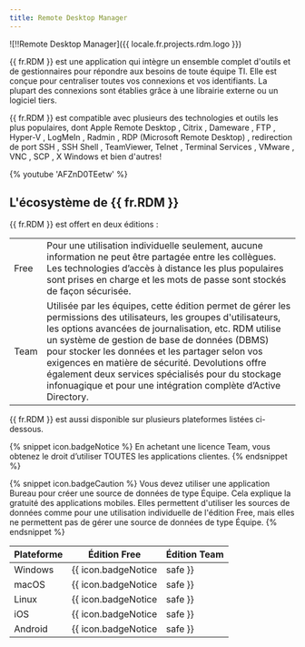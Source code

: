 ```yaml
---
title: Remote Desktop Manager
---
```

![!!Remote Desktop Manager]({{ locale.fr.projects.rdm.logo }})

{{ fr.RDM }} est une application qui intègre un ensemble complet d'outils et de gestionnaires pour répondre aux besoins de toute équipe TI. Elle est conçue pour centraliser toutes vos connexions et vos identifiants. La plupart des connexions sont établies grâce à une librairie externe ou un logiciel tiers.  

{{ fr.RDM }} est compatible avec plusieurs des technologies et outils les plus populaires, dont Apple Remote Desktop , Citrix , Dameware , FTP , Hyper-V , LogMeIn , Radmin , RDP (Microsoft Remote Desktop) , redirection de port SSH , SSH Shell , TeamViewer, Telnet , Terminal Services , VMware , VNC , SCP , X Windows et bien d'autres! 

{% youtube 'AFZnD0TEetw' %}

## L'écosystème de {{ fr.RDM }} 

{{ fr.RDM }} est offert en deux éditions :  

|      |     |
| ---- | --- |
| Free | Pour une utilisation individuelle seulement, aucune information ne peut être partagée entre les collègues. Les technologies d’accès à distance les plus populaires sont prises en charge et les mots de passe sont stockés de façon sécurisée. |
| Team | Utilisée par les équipes, cette édition permet de gérer les permissions des utilisateurs, les groupes d'utilisateurs, les options avancées de journalisation, etc. RDM utilise un système de gestion de base de données (DBMS) pour stocker les données et les partager selon vos exigences en matière de sécurité. Devolutions offre également deux services spécialisés pour du stockage infonuagique et pour une intégration complète d’Active Directory. |

{{ fr.RDM }} est aussi disponible sur plusieurs plateformes listées ci-dessous.  

{% snippet icon.badgeNotice %} 
En achetant une licence Team, vous obtenez le droit d’utiliser TOUTES les applications clientes. 
{% endsnippet %}
 
{% snippet icon.badgeCaution %} 
Vous devez utiliser une application Bureau pour créer une source de données de type Équipe. Cela explique la gratuité des applications mobiles. Elles permettent d'utiliser les sources de données comme pour une utilisation individuelle de l'édition Free, mais elles ne permettent pas de gérer une source de données de type Équipe. 
{% endsnippet %}

| Plateforme | Édition Free                  | Édition Team                  |
| ---------- | ----------------------------- | ----------------------------- |
| Windows    | {{ icon.badgeNotice | safe }} | {{ icon.badgeNotice | safe }} |
| macOS      | {{ icon.badgeNotice | safe }} | {{ icon.badgeNotice | safe }} |
| Linux      | {{ icon.badgeNotice | safe }} | {{ icon.badgeNotice | safe }} |
| iOS        | {{ icon.badgeNotice | safe }} | {{ icon.badgeNotice | safe }} |
| Android    | {{ icon.badgeNotice | safe }} | {{ icon.badgeNotice | safe }} |
